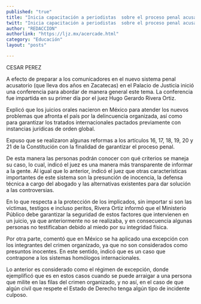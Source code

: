 ```yaml
---
published: "true"
title: "Inicia capacitación a periodistas  sobre el proceso penal acusatorio"
twitt: "Inicia capacitación a periodistas  sobre el proceso penal acusatorio"
author: "REDACCION"
authorlink: "https://ljz.mx/acercade.html"
category: "Educación"
layout: "posts"

---
```



  CESAR PEREZ



  A efecto de preparar a los comunicadores en el nuevo sistema penal acusatorio (que lleva dos años en Zacatecas) en el Palacio de Justicia inició una conferencia para abordar de manera general este tema. La conferencia fue impartida en su primer día por el juez Hugo Gerardo Rivera Ortiz.



  Explicó que los juicios orales nacieron en México para atender los nuevos problemas que afronta el país por la delincuencia organizada, así como para garantizar los tratados internacionales pactados previamente con instancias jurídicas de orden global.



  Expuso que se realizaron algunas reformas a los artículos 16, 17, 18, 19, 20 y 21 de la Constitución con la finalidad de garantizar el proceso penal.



  De esta manera las personas podrán conocer con qué criterios se maneja su caso, lo cual, indicó el juez es una manera más transparente de informar a la gente. Al igual que lo anterior, indicó el juez que otras características importantes de este sistema son la presunción de inocencia, la defensa técnica a cargo del abogado y las alternativas existentes para dar solución a las controversias.



  En lo que respecta a la protección de los implicados, sin importar si son las víctimas, testigos e incluso peritos, Rivera Ortiz informó que el Ministerio Público debe garantizar la seguridad de estos factores que intervienen en un juicio, ya que anteriormente no se realizaba, y en consecuencia algunas personas no testificaban debido al miedo por su integridad física.



  Por otra parte, comentó que en México se ha aplicado una excepción con los integrantes del crimen organizado, ya que no son considerados como presuntos inocentes. En este sentido, indicó que es un caso que contrapone a los sistemas homólogos internacionales.



  Lo anterior es considerado como el régimen de excepción, donde ejemplificó que es en estos casos cuando se puede arraigar a una persona que milite en las filas del crimen organizado, y no así, en el caso de que algún civil que respete el Estado de Derecho tenga algún tipo de incidente culposo.

